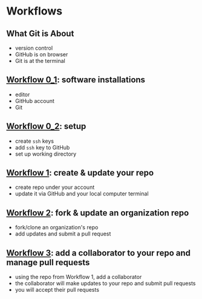 # Workflows

## What Git is About
- version control
- GitHub is on browser
- Git is at the terminal

## [Workflow 0_1](w_0_1_setup.md): software installations
- editor
- GitHub account
- Git 

## [Workflow 0_2](w_0_2_setup.md): setup
- create `ssh` keys
- add `ssh` key to GitHub
- set up working directory

## [Workflow 1](w_1_create_update_myrepo.md): create & update your repo
- create repo under your account
- update it via GitHub and your local computer terminal

## [Workflow 2](w_2_pull_request_org_repo.md): fork & update an organization repo 
- fork/clone an organization's repo
- add updates and submit a pull request

## [Workflow 3](w_3_collaborating.md): add a collaborator to your repo and manage pull requests
- using the repo from Workflow 1, add a collaborator
- the collaborator will make updates to your repo and submit pull requests
- you will accept their pull requests
